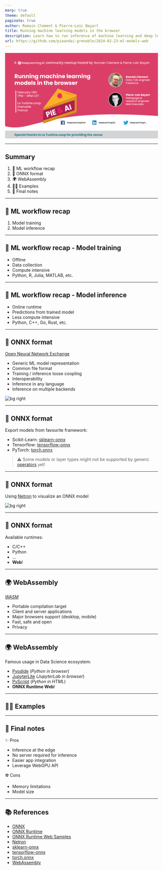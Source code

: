 ```yaml
---
marp: true
theme: default
paginate: true
author: Romain Clement & Pierre-Loïc Bayart
title: Running machine learning models in the browser
description: Learn how to run inference of machine learning and deep learning models locally in the browser
url: https://github.com/pieandai-grenoble/2024-02-23-ml-models-web
---
```


![bg](banner.png)

---

## Summary

1. 🧠 ML workflow recap
2. 🤝 ONNX format
3. 🌍 WebAssembly
4. 🧑‍💻 Examples
5. 🏁 Final notes

---

## 🧠 ML workflow recap

1. Model training
2. Model inference

---

## 🧠 ML workflow recap - Model training

- Offline
- Data collection
- Compute intensive
- Python, R, Julia, MATLAB, etc.

---

## 🧠 ML workflow recap - Model inference

- Online runtime
- Predictions from trained model
- Less compute intensive
- Python, C++, Go, Rust, etc.

---

## 🤝 ONNX format

[Open Neural Network Exchange][onnx]

- Generic ML model representation
- Common file format
- Training / inference loose coopling
- Interoperability
- Inference in any language
- Inference on multiple backends

<!-- TODO: add illustration from model training to generic inference -->
![bg right]()

---

## 🤝 ONNX format

Export models from favourite framework:

- Scikit-Learn: [sklearn-onnx][sklearn-onnx]
- Tensorflow: [tensorflow-onnx][tensorflow-onnx]
- PyTorch: [torch.onnx][torch-onnx]

> ⚠️ Some models or layer types might not be supported by generic [operators][onnx-operators] yet!

---

## 🤝 ONNX format

Using [Netron][netron] to visualize an ONNX model

<!-- TODO: add Netron screenshot of simple model -->
![bg right]()

---

## 🤝 ONNX format

Available runtimes:

* C/C++
* Python
* ...
* **Web**!

---

## 🌍 WebAssembly

[_WASM_][webassembly]

- Portable compilation target
- Client and server applications
- Major browsers support (desktop, mobile)
- Fast, safe and open
- Privacy

---

## 🌍 WebAssembly

Famous usage in Data Science ecosystem:

* [Pyodide][pyodide] (_Python in browser_)
* [JupyterLite][jupyterlite] (_JupyterLab in browser_)
* [PyScript][pyscript] (_Python in HTML_)
* **ONNX Runtime Web**!

---

## 🧑‍💻 Examples

---

## 🏁 Final notes

✨ Pros

- Inference at the edge
- No server required for inference
- Easier app integration
- Leverage WebGPU API

☢️ Cons

- Memory limitations
- Model size

---

## 📚 References

- [ONNX][onnx]
- [ONNX Runtime][onnx-runtime]
- [ONNX Runtime Web Samples][onnx-runtime-web-samples]
- [Netron][netron]
- [sklearn-onnx][sklearn-onnx]
- [tensorflow-onnx][tensorflow-onnx]
- [torch.onnx][torch-onnx]
- [WebAssembly][webassembly]

[onnx]: https://onnx.ai
[onnx-operators]: https://onnx.ai/onnx/operators/
[onnx-runtime]: https://onnxruntime.ai
[onnx-runtime-web-samples]: https://github.com/microsoft/onnxruntime-inference-examples/tree/main/js/importing_onnxruntime-web
[netron]: https://netron.app
[sklearn-onnx]: https://onnx.ai/sklearn-onnx/
[tensorflow-onnx]: https://github.com/onnx/tensorflow-onnx
[torch-onnx]: https://pytorch.org/docs/stable/onnx.html
[webassembly]: https://webassembly.org
[pyodide]: https://pyodide.org
[jupyterlite]: https://jupyterlite.readthedocs.io
[pyscript]: https://pyscript.net